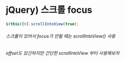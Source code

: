 # jQuery) 스크롤 focus



```javascript
$(this)[0].scrollIntoView(true);
```



###### 스크롤이 있어서 focus가 안될 때는 scrollIntoView() 사용



###### offset도 있긴하지만 간단한 scrollIntoView 부터 사용해보자